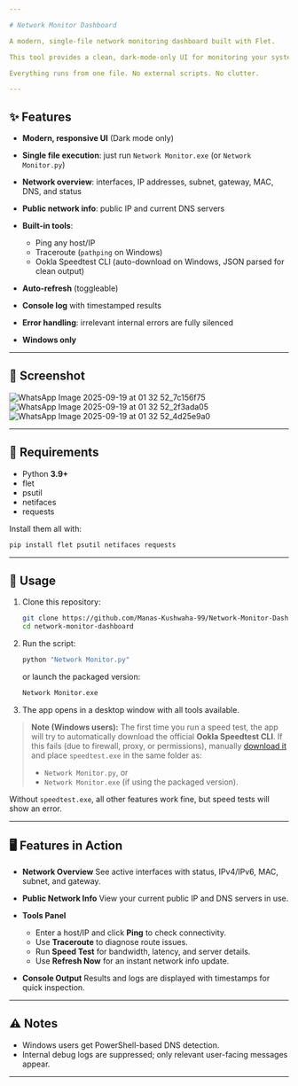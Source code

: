 ```yaml
---

# Network Monitor Dashboard

A modern, single-file network monitoring dashboard built with Flet.

This tool provides a clean, dark-mode-only UI for monitoring your system’s network details, running ping/traceroute tests, and performing Ookla-powered speed tests.

Everything runs from one file. No external scripts. No clutter.

---
```


## ✨ Features

* **Modern, responsive UI** (Dark mode only)
* **Single file execution**: just run `Network Monitor.exe` (or `Network Monitor.py`)
* **Network overview**: interfaces, IP addresses, subnet, gateway, MAC, DNS, and status
* **Public network info**: public IP and current DNS servers
* **Built-in tools**:

  * Ping any host/IP
  * Traceroute (`pathping` on Windows)
  * Ookla Speedtest CLI (auto-download on Windows, JSON parsed for clean output)
* **Auto-refresh** (toggleable)
* **Console log** with timestamped results
* **Error handling**: irrelevant internal errors are fully silenced
* **Windows only**

---

## 📸 Screenshot

![WhatsApp Image 2025-09-19 at 01 32 52_7c156f75](https://github.com/user-attachments/assets/4feb293c-2489-4730-8cb8-79fec9a5809f) 
![WhatsApp Image 2025-09-19 at 01 32 52_2f3ada05](https://github.com/user-attachments/assets/6c868890-51cc-41bc-b87a-3a9e98d9c850) 
![WhatsApp Image 2025-09-19 at 01 32 52_4d25e9a0](https://github.com/user-attachments/assets/7cb809e0-4fdd-481c-8e87-625ca4e5bb52)

---

## 🔧 Requirements

* Python **3.9+**
* flet
* psutil
* netifaces
* requests

Install them all with:

```bash
pip install flet psutil netifaces requests
```

---

## 🚀 Usage

1. Clone this repository:

   ```bash
   git clone https://github.com/Manas-Kushwaha-99/Network-Monitor-Dashboard.git
   cd network-monitor-dashboard
   ```
2. Run the script:

   ```bash
   python "Network Monitor.py"
   ```

   or launch the packaged version:

   ```bash
   Network Monitor.exe
   ```
3. The app opens in a desktop window with all tools available.

> **Note (Windows users):**
> The first time you run a speed test, the app will try to automatically download the official **Ookla Speedtest CLI**.
> If this fails (due to firewall, proxy, or permissions), manually [download it](https://www.speedtest.net/apps/cli) and place `speedtest.exe` in the same folder as:
>
> * `Network Monitor.py`, or
> * `Network Monitor.exe` (if using the packaged version).

Without `speedtest.exe`, all other features work fine, but speed tests will show an error.

---

## 🖥️ Features in Action

* **Network Overview**
  See active interfaces with status, IPv4/IPv6, MAC, subnet, and gateway.

* **Public Network Info**
  View your current public IP and DNS servers in use.

* **Tools Panel**

  * Enter a host/IP and click **Ping** to check connectivity.
  * Use **Traceroute** to diagnose route issues.
  * Run **Speed Test** for bandwidth, latency, and server details.
  * Use **Refresh Now** for an instant network info update.

* **Console Output**
  Results and logs are displayed with timestamps for quick inspection.

---

## ⚠️ Notes

* Windows users get PowerShell-based DNS detection.
* Internal debug logs are suppressed; only relevant user-facing messages appear.

---
